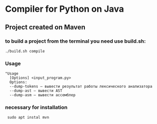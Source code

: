 # Compiler for Python on Java
## Project created on Maven

### to build a project from the terminal you need use build.sh:
```
./build.sh compile
```
### Usage
```
"Usage
  [Options] <input_program.py>
  Options:
  --dump-tokens — вывести результат работы лексического анализатора
  --dump-ast — вывести AST
  --dump-asm — вывести ассемблер
```
### necessary for installation
``` sudo apt instal mvn```
